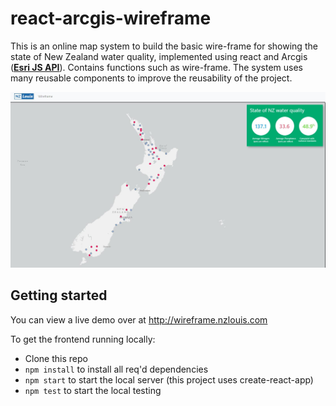 # react-arcgis-wireframe

This is an online map system to build the basic wire-frame for showing the state of New Zealand water quality, implemented using react and Arcgis (**[Esri JS API](https://developers.arcgis.com/javascript/latest/api-reference/index.html)**). Contains functions such as wire-frame. The system uses many reusable components to improve the reusability of the project.

![image](src/images/wireframe.jpg)

## Getting started

You can view a live demo over at http://wireframe.nzlouis.com


To get the frontend running locally:

- Clone this repo
- `npm install` to install all req'd dependencies
- `npm start` to start the local server (this project uses create-react-app)
- `npm test` to start the local testing

